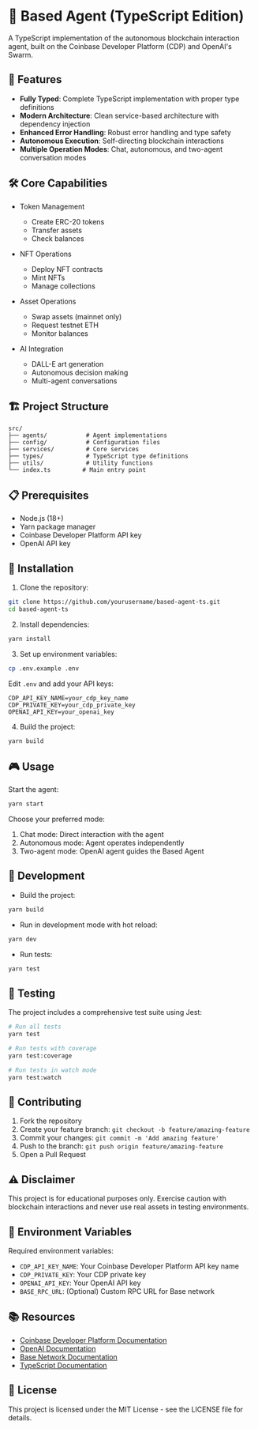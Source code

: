 # 🔵 Based Agent (TypeScript Edition)

A TypeScript implementation of the autonomous blockchain interaction agent, built on the Coinbase Developer Platform (CDP) and OpenAI's Swarm.

## 🚀 Features

- **Fully Typed**: Complete TypeScript implementation with proper type definitions
- **Modern Architecture**: Clean service-based architecture with dependency injection
- **Enhanced Error Handling**: Robust error handling and type safety
- **Autonomous Execution**: Self-directing blockchain interactions
- **Multiple Operation Modes**: Chat, autonomous, and two-agent conversation modes

## 🛠 Core Capabilities

- Token Management
  - Create ERC-20 tokens
  - Transfer assets
  - Check balances
- NFT Operations

  - Deploy NFT contracts
  - Mint NFTs
  - Manage collections

- Asset Operations

  - Swap assets (mainnet only)
  - Request testnet ETH
  - Monitor balances

- AI Integration
  - DALL-E art generation
  - Autonomous decision making
  - Multi-agent conversations

## 🏗 Project Structure

```
src/
├── agents/           # Agent implementations
├── config/           # Configuration files
├── services/         # Core services
├── types/            # TypeScript type definitions
├── utils/            # Utility functions
└── index.ts         # Main entry point
```

## 📋 Prerequisites

- Node.js (18+)
- Yarn package manager
- Coinbase Developer Platform API key
- OpenAI API key

## 🔧 Installation

1. Clone the repository:

```bash
git clone https://github.com/yourusername/based-agent-ts.git
cd based-agent-ts
```

2. Install dependencies:

```bash
yarn install
```

3. Set up environment variables:

```bash
cp .env.example .env
```

Edit `.env` and add your API keys:

```
CDP_API_KEY_NAME=your_cdp_key_name
CDP_PRIVATE_KEY=your_cdp_private_key
OPENAI_API_KEY=your_openai_key
```

4. Build the project:

```bash
yarn build
```

## 🎮 Usage

Start the agent:

```bash
yarn start
```

Choose your preferred mode:

1. Chat mode: Direct interaction with the agent
2. Autonomous mode: Agent operates independently
3. Two-agent mode: OpenAI agent guides the Based Agent

## 📝 Development

- Build the project:

```bash
yarn build
```

- Run in development mode with hot reload:

```bash
yarn dev
```

- Run tests:

```bash
yarn test
```

## 🧪 Testing

The project includes a comprehensive test suite using Jest:

```bash
# Run all tests
yarn test

# Run tests with coverage
yarn test:coverage

# Run tests in watch mode
yarn test:watch
```

## 🤝 Contributing

1. Fork the repository
2. Create your feature branch: `git checkout -b feature/amazing-feature`
3. Commit your changes: `git commit -m 'Add amazing feature'`
4. Push to the branch: `git push origin feature/amazing-feature`
5. Open a Pull Request

## ⚠️ Disclaimer

This project is for educational purposes only. Exercise caution with blockchain interactions and never use real assets in testing environments.

## 🔑 Environment Variables

Required environment variables:

- `CDP_API_KEY_NAME`: Your Coinbase Developer Platform API key name
- `CDP_PRIVATE_KEY`: Your CDP private key
- `OPENAI_API_KEY`: Your OpenAI API key
- `BASE_RPC_URL`: (Optional) Custom RPC URL for Base network

## 📚 Resources

- [Coinbase Developer Platform Documentation](https://docs.cdp.coinbase.com)
- [OpenAI Documentation](https://platform.openai.com/docs)
- [Base Network Documentation](https://docs.base.org)
- [TypeScript Documentation](https://www.typescriptlang.org/docs)

## 📄 License

This project is licensed under the MIT License - see the LICENSE file for details.
